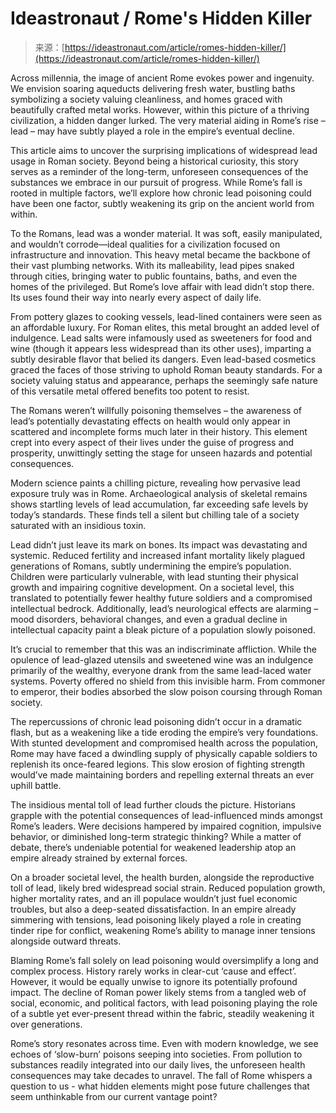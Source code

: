 <!--yml
category: 未分类
date: 2024-05-27 15:00:24
-->

# Ideastronaut / Rome's Hidden Killer

> 来源：[https://ideastronaut.com/article/romes-hidden-killer/](https://ideastronaut.com/article/romes-hidden-killer/)

Across millennia, the image of ancient Rome evokes power and ingenuity. We envision soaring aqueducts delivering fresh water, bustling baths symbolizing a society valuing cleanliness, and homes graced with beautifully crafted metal works. However, within this picture of a thriving civilization, a hidden danger lurked. The very material aiding in Rome’s rise – lead – may have subtly played a role in the empire’s eventual decline.

This article aims to uncover the surprising implications of widespread lead usage in Roman society. Beyond being a historical curiosity, this story serves as a reminder of the long-term, unforeseen consequences of the substances we embrace in our pursuit of progress. While Rome’s fall is rooted in multiple factors, we’ll explore how chronic lead poisoning could have been one factor, subtly weakening its grip on the ancient world from within.

To the Romans, lead was a wonder material. It was soft, easily manipulated, and wouldn’t corrode—ideal qualities for a civilization focused on infrastructure and innovation. This heavy metal became the backbone of their vast plumbing networks. With its malleability, lead pipes snaked through cities, bringing water to public fountains, baths, and even the homes of the privileged. But Rome’s love affair with lead didn’t stop there. Its uses found their way into nearly every aspect of daily life.

From pottery glazes to cooking vessels, lead-lined containers were seen as an affordable luxury. For Roman elites, this metal brought an added level of indulgence. Lead salts were infamously used as sweeteners for food and wine (though it appears less widespread than its other uses), imparting a subtly desirable flavor that belied its dangers. Even lead-based cosmetics graced the faces of those striving to uphold Roman beauty standards. For a society valuing status and appearance, perhaps the seemingly safe nature of this versatile metal offered benefits too potent to resist.

The Romans weren’t willfully poisoning themselves – the awareness of lead’s potentially devastating effects on health would only appear in scattered and incomplete forms much later in their history. This element crept into every aspect of their lives under the guise of progress and prosperity, unwittingly setting the stage for unseen hazards and potential consequences.

Modern science paints a chilling picture, revealing how pervasive lead exposure truly was in Rome. Archaeological analysis of skeletal remains shows startling levels of lead accumulation, far exceeding safe levels by today’s standards. These finds tell a silent but chilling tale of a society saturated with an insidious toxin.

Lead didn’t just leave its mark on bones. Its impact was devastating and systemic. Reduced fertility and increased infant mortality likely plagued generations of Romans, subtly undermining the empire’s population. Children were particularly vulnerable, with lead stunting their physical growth and impairing cognitive development. On a societal level, this translated to potentially fewer healthy future soldiers and a compromised intellectual bedrock. Additionally, lead’s neurological effects are alarming – mood disorders, behavioral changes, and even a gradual decline in intellectual capacity paint a bleak picture of a population slowly poisoned.

It’s crucial to remember that this was an indiscriminate affliction. While the opulence of lead-glazed utensils and sweetened wine was an indulgence primarily of the wealthy, everyone drank from the same lead-laced water systems. Poverty offered no shield from this invisible harm. From commoner to emperor, their bodies absorbed the slow poison coursing through Roman society.

The repercussions of chronic lead poisoning didn’t occur in a dramatic flash, but as a weakening like a tide eroding the empire’s very foundations. With stunted development and compromised health across the population, Rome may have faced a dwindling supply of physically capable soldiers to replenish its once-feared legions. This slow erosion of fighting strength would’ve made maintaining borders and repelling external threats an ever uphill battle.

The insidious mental toll of lead further clouds the picture. Historians grapple with the potential consequences of lead-influenced minds amongst Rome’s leaders. Were decisions hampered by impaired cognition, impulsive behavior, or diminished long-term strategic thinking? While a matter of debate, there’s undeniable potential for weakened leadership atop an empire already strained by external forces.

On a broader societal level, the health burden, alongside the reproductive toll of lead, likely bred widespread social strain. Reduced population growth, higher mortality rates, and an ill populace wouldn’t just fuel economic troubles, but also a deep-seated dissatisfaction. In an empire already simmering with tensions, lead poisoning likely played a role in creating tinder ripe for conflict, weakening Rome’s ability to manage inner tensions alongside outward threats.

Blaming Rome’s fall solely on lead poisoning would oversimplify a long and complex process. History rarely works in clear-cut ‘cause and effect’. However, it would be equally unwise to ignore its potentially profound impact. The decline of Roman power likely stems from a tangled web of social, economic, and political factors, with lead poisoning playing the role of a subtle yet ever-present thread within the fabric, steadily weakening it over generations.

Rome’s story resonates across time. Even with modern knowledge, we see echoes of ‘slow-burn’ poisons seeping into societies. From pollution to substances readily integrated into our daily lives, the unforeseen health consequences may take decades to unravel. The fall of Rome whispers a question to us - what hidden elements might pose future challenges that seem unthinkable from our current vantage point?